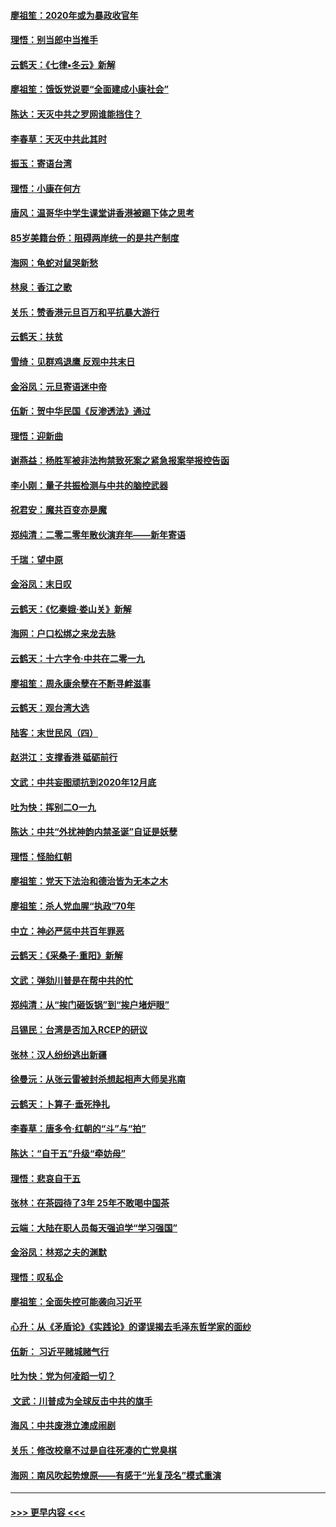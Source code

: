 #### [廖祖笙：2020年或为暴政收官年](../pages/nsc993/n11768216.md?t=01051311) 
#### [理悟：别当郎中当推手](../pages/nsc993/n11768243.md?t=01051311) 
#### [云鹤天：《七律▪冬云》新解](../pages/nsc993/n11768204.md?t=01051311) 
#### [廖祖笙：饿饭党说要“全面建成小康社会”](../pages/nsc993/n11767482.md?t=01051311) 
#### [陈达：天灭中共之罗网谁能挡住？](../pages/nsc993/n11767465.md?t=01051311) 
#### [李春草：天灭中共此其时](../pages/nsc993/n11767452.md?t=01051311) 
#### [振玉：寄语台湾](../pages/nsc993/n11767432.md?t=01051311) 
#### [理悟：小康在何方](../pages/nsc993/n11767394.md?t=01051311) 
#### [唐风：温哥华中学生课堂讲香港被踢下体之思考](../pages/nsc993/n11766848.md?t=01051311) 
#### [85岁美籍台侨：阻碍两岸统一的是共产制度](../pages/nsc993/n11765043.md?t=01051311) 
#### [海网：龟蛇对鼠哭新愁](../pages/nsc993/n11764895.md?t=01051311) 
#### [林泉：香江之歌](../pages/nsc993/n11764415.md?t=01051311) 
#### [关乐：赞香港元旦百万和平抗暴大游行](../pages/nsc993/n11764382.md?t=01051311) 
#### [云鹤天：扶贫](../pages/nsc993/n11764245.md?t=01051311) 
#### [雪绮：见群鸡退鹰  反观中共末日](../pages/nsc993/n11762112.md?t=01051311) 
#### [金浴凤：元旦寄语迷中帝](../pages/nsc993/n11761788.md?t=01051311) 
#### [伍新：贺中华民国《反渗透法》通过](../pages/nsc993/n11761994.md?t=01051311) 
#### [理悟：迎新曲](../pages/nsc993/n11761152.md?t=01051311) 
#### [谢燕益：杨胜军被非法拘禁致死案之紧急报案举报控告函](../pages/nsc993/n11756134.md?t=01051311) 
#### [李小刚：量子共振检测与中共的脑控武器](../pages/nsc993/n11754518.md?t=01051311) 
#### [祝君安：魔共百变亦是魔](../pages/nsc993/n11754469.md?t=01051311) 
#### [郑纯清：二零二零年散伙演弃年——新年寄语](../pages/nsc993/n11754195.md?t=01051311) 
#### [千瑞：望中原](../pages/nsc993/n11754159.md?t=01051311) 
#### [金浴凤：末日叹](../pages/nsc993/n11752359.md?t=01051311) 
#### [云鹤天：《忆秦娥‧娄山关》新解](../pages/nsc993/n11752348.md?t=01051311) 
#### [海网：户口松绑之来龙去脉](../pages/nsc993/n11752328.md?t=01051311) 
#### [云鹤天：十六字令‧中共在二零一九](../pages/nsc993/n11752305.md?t=01051311) 
#### [廖祖笙：周永康余孽在不断寻衅滋事](../pages/nsc993/n11751013.md?t=01051311) 
#### [云鹤天：观台湾大选](../pages/nsc993/n11751007.md?t=01051311) 
#### [陆客：末世民风（四）](../pages/nsc993/n11749203.md?t=01051311) 
#### [赵洪江：支撑香港 砥砺前行](../pages/nsc993/n11748482.md?t=01051311) 
#### [文武：中共妄图顽抗到2020年12月底](../pages/nsc993/n11748446.md?t=01051311) 
#### [吐为快：挥别二O一九](../pages/nsc993/n11748411.md?t=01051311) 
#### [陈达：中共“外扰神韵内禁圣诞”自证是妖孽](../pages/nsc993/n11748226.md?t=01051311) 
#### [理悟：怪胎红朝](../pages/nsc993/n11748206.md?t=01051311) 
#### [廖祖笙：党天下法治和德治皆为无本之木](../pages/nsc993/n11748135.md?t=01051311) 
#### [廖祖笙：杀人党血腥“执政”70年](../pages/nsc993/n11745144.md?t=01051311) 
#### [中立：神必严惩中共百年罪恶](../pages/nsc993/n11744970.md?t=01051311) 
#### [云鹤天：《采桑子‧重阳》新解](../pages/nsc993/n11744948.md?t=01051311) 
#### [文武：弹劾川普是在帮中共的忙](../pages/nsc993/n11744758.md?t=01051311) 
#### [郑纯清：从“挨门砸饭锅”到“挨户堵炉眼”](../pages/nsc993/n11744745.md?t=01051311) 
#### [吕锡民：台湾是否加入RCEP的研议](../pages/nsc993/n11744701.md?t=01051311) 
#### [张林：汉人纷纷逃出新疆](../pages/nsc993/n11743530.md?t=01051311) 
#### [徐曼沅：从张云雷被封杀想起相声大师吴兆南](../pages/nsc993/n11741816.md?t=01051311) 
#### [云鹤天：卜算子‧垂死挣扎](../pages/nsc993/n11739956.md?t=01051311) 
#### [李春草：唐多令‧红朝的“斗”与“拍”](../pages/nsc993/n11739830.md?t=01051311) 
#### [陈达：“自干五”升级“牵妨母”](../pages/nsc993/n11739724.md?t=01051311) 
#### [理悟：悲哀自干五](../pages/nsc993/n11739547.md?t=01051311) 
#### [张林：在茶园待了3年 25年不敢喝中国茶](../pages/nsc993/n11739240.md?t=01051311) 
#### [云端：大陆在职人员每天强迫学“学习强国”](../pages/nsc993/n11738735.md?t=01051311) 
#### [金浴凤：林郑之夫的渊默](../pages/nsc993/n11737735.md?t=01051311) 
#### [理悟：叹私企](../pages/nsc993/n11737715.md?t=01051311) 
#### [廖祖笙：全面失控可能袭向习近平](../pages/nsc993/n11737704.md?t=01051311) 
#### [心升：从《矛盾论》《实践论》的谬误揭去毛泽东哲学家的面纱](../pages/nsc993/n11736962.md?t=01051311) 
#### [伍新： 习近平赌城赌气行](../pages/nsc993/n11736929.md?t=01051311) 
#### [吐为快：党为何凌蹈一切？](../pages/nsc993/n11736915.md?t=01051311) 
#### [ 文武：川普成为全球反击中共的旗手](../pages/nsc993/n11736882.md?t=01051311) 
#### [海风：中共废港立澳成闹剧](../pages/nsc993/n11735857.md?t=01051311) 
#### [关乐：修改校章不过是自往死凑的亡党臭棋](../pages/nsc993/n11735097.md?t=01051311) 
#### [海网：南风吹起势燎原——有感于“光复茂名”模式重演](../pages/nsc993/n11732308.md?t=01051311) 

----
#### [ >>> 更早内容 <<< ](../indexes/nsc993-earlier.md)
